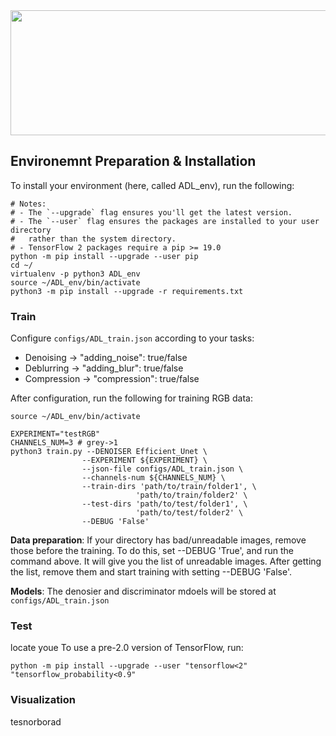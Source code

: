 <img src="https://www.tensorflow.org/images/tf_logo_horizontal.png" width="800px" height="200px"/>




## Environemnt Preparation & Installation 

To install your environment (here, called ADL_env), run the following:

```shell
# Notes:
# - The `--upgrade` flag ensures you'll get the latest version.
# - The `--user` flag ensures the packages are installed to your user directory
#   rather than the system directory.
# - TensorFlow 2 packages require a pip >= 19.0
python -m pip install --upgrade --user pip
cd ~/
virtualenv -p python3 ADL_env
source ~/ADL_env/bin/activate
python3 -m pip install --upgrade -r requirements.txt
```



### Train

Configure ```configs/ADL_train.json``` according to your tasks:
* Denoising ->  "adding_noise": true/false
* Deblurring -> "adding_blur": true/false
* Compression -> "compression": true/false

After configuration, run the following for training RGB data:

```shell
source ~/ADL_env/bin/activate

EXPERIMENT="testRGB"
CHANNELS_NUM=3 # grey->1
python3 train.py --DENOISER Efficient_Unet \
                --EXPERIMENT ${EXPERIMENT} \
                --json-file configs/ADL_train.json \
                --channels-num ${CHANNELS_NUM} \
                --train-dirs 'path/to/train/folder1', \
                            'path/to/train/folder2' \
                --test-dirs 'path/to/test/folder1', \
                            'path/to/test/folder2' \
                --DEBUG 'False'

```
**Data preparation**: If your directory has bad/unreadable images, remove those before the training. To do this, set --DEBUG 'True', and run the command above. It will give you the list of unreadable images. After getting the list, remove them and start training with setting --DEBUG 'False'.

**Models**: The denosier and discriminator mdoels will be stored at ```configs/ADL_train.json```

### Test
locate youe 
To use a pre-2.0 version of TensorFlow, run:

```shell
python -m pip install --upgrade --user "tensorflow<2" "tensorflow_probability<0.9"
```

### Visualization 

tesnorborad
